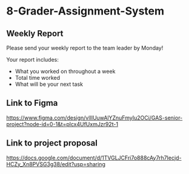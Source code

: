 # 8-Grader-Assignment-System


## Weekly Report
Please send your weekly report to the team leader by Monday!

Your report includes: 
* What you worked on throughout a week
* Total time worked
* What will be your next task

## Link to Figma
https://www.figma.com/design/vlIIUuwAlYZnuFmyIu2OCi/GAS-senior-project?node-id=0-1&t=plcx4UfUxmJzr92t-1

## Link to project proposal 
https://docs.google.com/document/d/1TVGLJCFri7o888cAy7rh7Iecjd-HCZy_Xn8PVSG3g38/edit?usp=sharing
